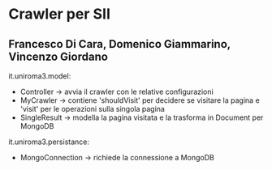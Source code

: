 # Crawler per SII
## Francesco Di Cara, Domenico Giammarino, Vincenzo Giordano

it.uniroma3.model:
- Controller -> avvia il crawler con le relative configurazioni
- MyCrawler -> contiene 'shouldVisit' per decidere se visitare la pagina e 'visit' per le operazioni sulla singola pagina
- SingleResult -> modella la pagina visitata e la trasforma in Document per MongoDB

it.uniroma3.persistance:
- MongoConnection -> richiede la connessione a MongoDB

